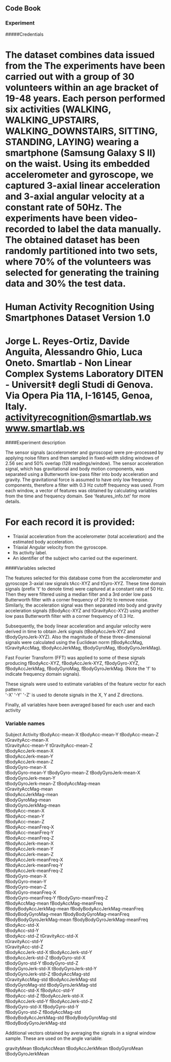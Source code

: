## Code Book 

### Experiment

#####Credentials

The dataset combines data issued from the The experiments have been carried out with a group of 30 volunteers within an age bracket of 19-48 years. Each person performed six activities (WALKING, WALKING_UPSTAIRS, WALKING_DOWNSTAIRS, SITTING, STANDING, LAYING) wearing a smartphone (Samsung Galaxy S II) on the waist. Using its embedded accelerometer and gyroscope, we captured 3-axial linear acceleration and 3-axial angular velocity at a constant rate of 50Hz. The experiments have been video-recorded to label the data manually. The obtained dataset has been randomly partitioned into two sets, where 70% of the volunteers was selected for generating the training data and 30% the test data. 
==================================================================
  Human Activity Recognition Using Smartphones Dataset
Version 1.0
==================================================================
  Jorge L. Reyes-Ortiz, Davide Anguita, Alessandro Ghio, Luca Oneto.
Smartlab - Non Linear Complex Systems Laboratory
DITEN - Universit‡ degli Studi di Genova.
Via Opera Pia 11A, I-16145, Genoa, Italy.
activityrecognition@smartlab.ws
www.smartlab.ws
==================================================================
  
####Experiment description


The sensor signals (accelerometer and gyroscope) were pre-processed by applying noise filters and then sampled in fixed-width sliding windows of 2.56 sec and 50% overlap (128 readings/window). The sensor acceleration signal, which has gravitational and body motion components, was separated using a Butterworth low-pass filter into body acceleration and gravity. The gravitational force is assumed to have only low frequency components, therefore a filter with 0.3 Hz cutoff frequency was used. From each window, a vector of features was obtained by calculating variables from the time and frequency domain. See 'features_info.txt' for more details. 

For each record it is provided:
  ======================================
  
- Triaxial acceleration from the accelerometer (total acceleration) and the estimated body acceleration.
- Triaxial Angular velocity from the gyroscope. 
- Its activity label. 
- An identifier of the subject who carried out the experiment.

####Variables selected

The features selected for this database come from the accelerometer and gyroscope 3-axial raw signals tAcc-XYZ and tGyro-XYZ. These time domain signals (prefix 't' to denote time) were captured at a constant rate of 50 Hz. Then they were filtered using a median filter and a 3rd order low pass Butterworth filter with a corner frequency of 20 Hz to remove noise. Similarly, the acceleration signal was then separated into body and gravity acceleration signals (tBodyAcc-XYZ and tGravityAcc-XYZ) using another low pass Butterworth filter with a corner frequency of 0.3 Hz. 

Subsequently, the body linear acceleration and angular velocity were derived in time to obtain Jerk signals (tBodyAccJerk-XYZ and tBodyGyroJerk-XYZ). Also the magnitude of these three-dimensional signals were calculated using the Euclidean norm (tBodyAccMag, tGravityAccMag, tBodyAccJerkMag, tBodyGyroMag, tBodyGyroJerkMag). 

Fast Fourier Transform (FFT) was applied to some of these signals producing fBodyAcc-XYZ, fBodyAccJerk-XYZ, fBodyGyro-XYZ, fBodyAccJerkMag, fBodyGyroMag, fBodyGyroJerkMag. (Note the 'f' to indicate frequency domain signals). 

These signals were used to estimate variables of the feature vector for each pattern:  
  '-X' '-Y' '-Z' is used to denote signals in the X, Y and Z directions.
  
  
Finally, all variables have been averaged based for each user and each activity


### Variable names


Subject
Activity
tBodyAcc-mean-X
tBodyAcc-mean-Y
tBodyAcc-mean-Z
tGravityAcc-mean-X           
tGravityAcc-mean-Y
tGravityAcc-mean-Z           
tBodyAccJerk-mean-X           
tBodyAccJerk-mean-Y          
tBodyAccJerk-mean-Z           
tBodyGyro-mean-X             
tBodyGyro-mean-Y
tBodyGyro-mean-Z
tBodyGyroJerk-mean-X
tBodyGyroJerk-mean-Y         
tBodyGyroJerk-mean-Z
tBodyAccMag-mean             
tGravityAccMag-mean           
tBodyAccJerkMag-mean         
tBodyGyroMag-mean             
tBodyGyroJerkMag-mean       
fBodyAcc-mean-X             
fBodyAcc-mean-Y              
fBodyAcc-mean-Z               
fBodyAcc-meanFreq-X          
fBodyAcc-meanFreq-Y           
fBodyAcc-meanFreq-Z          
fBodyAccJerk-mean-X           
fBodyAccJerk-mean-Y          
fBodyAccJerk-mean-Z           
fBodyAccJerk-meanFreq-X      
fBodyAccJerk-meanFreq-Y       
fBodyAccJerk-meanFreq-Z     
fBodyGyro-mean-X             
fBodyGyro-mean-Y             
fBodyGyro-mean-Z              
fBodyGyro-meanFreq-X        
fBodyGyro-meanFreq-Y
fBodyGyro-meanFreq-Z         
fBodyAccMag-mean
fBodyAccMag-meanFreq        
fBodyBodyAccJerkMag-mean
fBodyBodyAccJerkMag-meanFreq
fBodyBodyGyroMag-mean
fBodyBodyGyroMag-meanFreq
fBodyBodyGyroJerkMag-mean
fBodyBodyGyroJerkMag-meanFreq
tBodyAcc-std-X               
tBodyAcc-std-Y              
tBodyAcc-std-Z
tGravityAcc-std-X            
tGravityAcc-std-Y             
tGravityAcc-std-Z            
tBodyAccJerk-std-X
tBodyAccJerk-std-Y          
tBodyAccJerk-std-Z
tBodyGyro-std-X             
tBodyGyro-std-Y
tBodyGyro-std-Z              
tBodyGyroJerk-std-X
tBodyGyroJerk-std-Y          
tBodyGyroJerk-std-Z
tBodyAccMag-std              
tGravityAccMag-std
tBodyAccJerkMag-std          
tBodyGyroMag-std
tBodyGyroJerkMag-std         
fBodyAcc-std-X
fBodyAcc-std-Y              
fBodyAcc-std-Z
fBodyAccJerk-std-X          
fBodyAccJerk-std-Y
fBodyAccJerk-std-Z           
fBodyGyro-std-X
fBodyGyro-std-Y              
fBodyGyro-std-Z
fBodyAccMag-std             
fBodyBodyAccJerkMag-std
fBodyBodyGyroMag-std         
fBodyBodyGyroJerkMag-std


Additional vectors obtained by averaging the signals in a signal window sample. These are used on the angle variable:
  
gravityMean
tBodyAccMean
tBodyAccJerkMean
tBodyGyroMean
tBodyGyroJerkMean